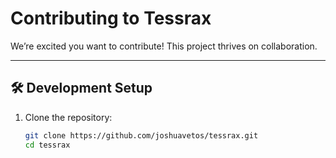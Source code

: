 # Contributing to Tessrax

We’re excited you want to contribute! This project thrives on collaboration.

---

## 🛠 Development Setup
1. Clone the repository:
   ```bash
   git clone https://github.com/joshuavetos/tessrax.git
   cd tessrax
